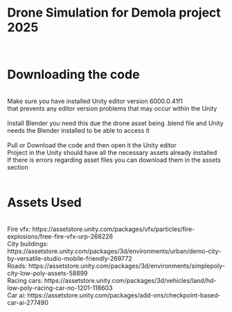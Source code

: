 # **Drone Simulation for Demola project 2025**
<br/>

# **Downloading the code**
<br/>
Make sure you have installed Unity editor version 6000.0.41f1 <br/>
that prevents any editor version problems that may occur within the Unity<br/>
<br/>
Install Blender you need this due the drone asset being .blend file and Unity needs the Blender installed to be able to access it<br/>
<br/>
Pull or Download the code and then open it the Unity editor <br/>
Project in the Unity should have all the necessary assets already installed<br/>
If there is errors regarding asset files you can download them in the assets section<br/>
<br/>

# **Assets Used**
<br/>
Fire vfx: https://assetstore.unity.com/packages/vfx/particles/fire-explosions/free-fire-vfx-urp-266226 <br/>
City buildings: https://assetstore.unity.com/packages/3d/environments/urban/demo-city-by-versatile-studio-mobile-friendly-269772 <br/>
Roads: https://assetstore.unity.com/packages/3d/environments/simplepoly-city-low-poly-assets-58899 <br/>
Racing cars: https://assetstore.unity.com/packages/3d/vehicles/land/hd-low-poly-racing-car-no-1201-118603 <br/>
Car ai: https://assetstore.unity.com/packages/add-ons/checkpoint-based-car-ai-277490 <br/>

